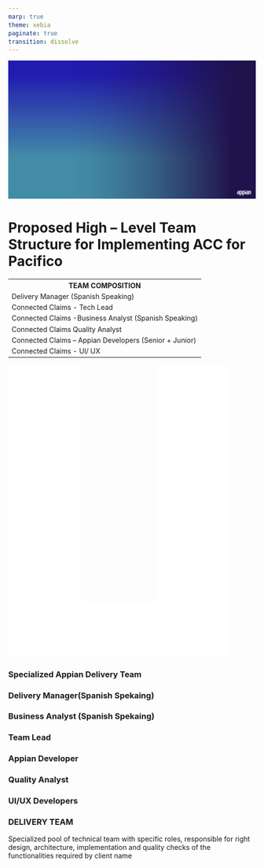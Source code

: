 ```yaml
---
marp: true
theme: xebia
paginate: true
transition: dissolve
---
```


<div class="main">
<img class="background" src="./Images/Team_Structure_PPT/Page_Background.png"/>
<div class="team-page">
<h1>Proposed High – Level Team Structure for Implementing ACC for Pacifico​​</h1>
<div class="mid">

<div class="left">
<div class="left-div1">
<table class="table1">
<tr>
<th>TEAM COMPOSITION​</th>
</tr>
<tr>
<td>Delivery Manager (Spanish Speaking)</td>
</tr>
<tr>
<td>Connected Claims - Tech Lead</td>
</tr>
<tr>
<td>Connected Claims -Business Analyst (Spanish Speaking)</td>
</tr>
<tr>
<td>Connected Claims Quality Analyst</td>
</tr>
<tr>
<td>Connected Claims – Appian Developers (Senior + Junior)</td>
</tr>
<tr>
<td>Connected Claims - UI/ UX</td>
</tr>
</table>
</div>
</div>


<div class="right">

<div class="div1">
<div class="images">
<img class="img1" src="./Images/Team_Structure_PPT/white_left.svg"/>
<img class="img2" src="./Images/Team_Structure_PPT/White_people_border.png"/>
<img class="img3" src="./Images/Team_Structure_PPT/white_right.svg"/>
</div>
<h3>Specialized Appian Delivery Team​</h3>
</div>

<div class="div2">
<h3>Delivery  Manager(Spanish Spekaing)​</h3>
<h3>Business Analyst (Spanish Spekaing)​</h3>
<h3>Team Lead​</h3>
</div>

<div class="div3">
<h3>Appian Developer​</h3>
<h3>Quality Analyst​​</h3>
<h3>UI/UX  Developers​</h3>
</div>

<h3 class="footer-h">DELIVERY TEAM​</h3>

<p class="footer-para">Specialized pool of technical team with specific roles, responsible for right design, architecture, implementation and quality checks of the functionalities required by <span>client name​</span></p>
</div>
</div>
</div>
</div>